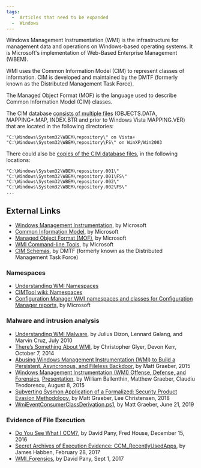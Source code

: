 ```yaml
---
tags:
  -  Articles that need to be expanded
  -  Windows
---
```

Windows Management Instrumentation (WMI) is the infrastructure for
management data and operations on Windows-based operating systems. It is
Microsoft's implementation of Web-Based Enterprise Management (WBEM).

WMI uses the Common Information Model (CIM) to represent classes of
information. CIM is developed and maintained by the DMTF (formerly known
as the Distributed Management Task Force).

The Managed Object Format (MOF) is the language used to describe Common
Information Model (CIM) classes.

The CIM database [consists of multiple
files](https://github.com/libyal/dtformats/blob/main/documentation/WMI%20repository%20file%20format.asciidoc)
(OBJECTS.DATA, MAPPING\*.MAP, INDEX.BTR and prior to Windows Vista
MAPPING.VER) that are located in the following directories:

    "C:\Windows\System32\WBEM\repository\" on Vista+
    "C:\Windows\System32\WBEM\repository\FS\" on WinXP/Win2003

There could also be [copies of the CIM database
files](https://www.4n6ir.com/posts/2017/secret-archives-of-execution-evidence-ccm_recentlyusedapps/),
in the following locations:

    "C:\Windows\System32\WBEM\repository.001\"
    "C:\Windows\System32\WBEM\repository.001\FS\"
    "C:\Windows\System32\WBEM\repository.002\"
    "C:\Windows\System32\WBEM\repository.002\FS\"
    ...

## External Links

- [Windows Management
  Instrumentation](https://docs.microsoft.com/en-us/windows/win32/wmisdk/wmi-start-page),
  by Microsoft
- [Common Information
  Model](https://docs.microsoft.com/en-us/windows/win32/wmisdk/common-information-model),
  by Microsoft
- [Managed Object Format
  (MOF)](https://docs.microsoft.com/en-us/windows/win32/wmisdk/managed-object-format--mof-),
  by Microsoft
- [WMI Command-line
  Tools](https://docs.microsoft.com/en-us/windows/win32/wmisdk/wmi-command-line-tools),
  by Microsoft
- [CIM Schemas](https://www.dmtf.org/standards/cim/schemas/), by DMTF
  (formerly known as the Distributed Management Task Force)

### Namespaces

- [Understanding WMI Namespaces](https://powershell.one/wmi/root)
- [CIMTool wiki: Namespaces](https://wiki.cimtool.org/Namespaces.html)
- [Configuration Manager WMI namespaces and classes for Configuration
  Manager
  reports](https://docs.microsoft.com/en-us/mem/configmgr/develop/core/understand/sqlviews/wmi-namespaces-classes-configuration-manager-reports),
  by Microsoft

### Malware and intrusion analysis

- [Understanding WMI
  Malware](http://www.trendmicro.com/cloud-content/us/pdfs/security-intelligence/white-papers/wp__understanding-wmi-malware.pdf),
  by Julius Dizon, Lennard Galang, and Marvin Cruz, July 2010
- [There’s Something About
  WMI](https://www.fireeye.com/content/dam/fireeye-www/services/pdfs/sans-dfir-2015.pdf),
  by Christopher Glyer, Devon Kerr, October 7, 2014
- [Abusing Windows Management Instrumentation (WMI) to Build a
  Persistent, Asyncronous, and Fileless
  Backdoor](https://www.blackhat.com/docs/us-15/materials/us-15-Graeber-Abusing-Windows-Management-Instrumentation-WMI-To-Build-A-Persistent%20Asynchronous-And-Fileless-Backdoor-wp.pdf),
  by Matt Graeber, 2015
- [Windows Management Instrumentation (WMI) Offense, Defense, and
  Forensics](https://www.fireeye.com/content/dam/fireeye-www/global/en/current-threats/pdfs/wp-windows-management-instrumentation.pdf),
  [Presentation](http://www.irongeek.com/i.php?page=videos/bsideslasvegas2015/bg06-whymi-so-sexy-wmi-attacks-real-time-defense-and-advanced-forensic-analysis-william-ballenthin-claudiu-teodorescu-matthew-graeber),
  by William Ballenthin, Matthew Graeber, Claudiu Teodorescu, August 8,
  2015
- [Subverting Sysmon Application of a Formalized: Security Product
  Evasion
  Methodology](https://i.blackhat.com/us-18/Wed-August-8/us-18-Graeber-Subverting-Sysmon-Application-Of-A-Formalized-Security-Product-Evasion-Methodology-wp.pdf),
  by Matt Graeber, Lee Christensen, 2018
- [WmiEventConsumerClassDerivation.ps1](https://gist.github.com/mattifestation/f38a79c7983208aa230030f61dfeb767),
  by Matt Graeber, June 21, 2019

### Evidence of File Execution

- [Do You See What I
  CCM?](https://www.fireeye.com/blog/threat-research/2016/12/do_you_see_what_icc.html),
  by David Pany, Fred House, December 15, 2016
- [Secret Archives of Execution Evidence:
  CCM_RecentlyUsedApps](https://www.4n6ir.com/posts/2017/secret-archives-of-execution-evidence-ccm_recentlyusedapps/),
  by James Habben, February 28, 2017
- [WMI_Forensics](https://github.com/davidpany/WMI_Forensics), by David
  Pany, Sept 1, 2017